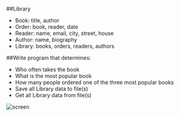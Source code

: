 ##Library
* Book: title, author
* Order: book, reader, date
* Reader: name, email, city, street, house
* Author: name, biography
* Library: books, orders, readers, authors

##Write program that determines:
* Who often takes the book
* What is the most popular book
* How many people ordered one of the three most popular books
* Save all Library data to file(s)
* Get all Library data from file(s)

![screen](http://s020.radikal.ru/i714/1604/08/a580d507d2ab.png)